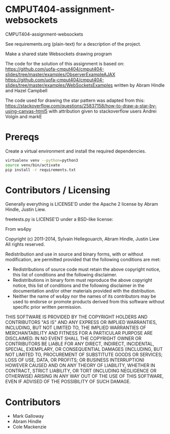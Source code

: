 CMPUT404-assignment-websockets
==============================

CMPUT404-assignment-websockets

See requirements.org (plain-text) for a description of the project.

Make a shared state Websockets drawing program


The code for the solution of this assignment is based on:
https://github.com/uofa-cmput404/cmput404-slides/tree/master/examples/ObserverExampleAJAX
https://github.com/uofa-cmput404/cmput404-slides/tree/master/examples/WebSocketsExamples
written by Abram Hindle and Hazel Campbell

The code used for drawing the star pattern was adapted from this: https://stackoverflow.com/questions/25837158/how-to-draw-a-star-by-using-canvas-html5 with attribution given to stackoverflow users Andrei Volgin and markE

Prereqs
=======
Create a virtual environment and install the required dependencies.

```bash
virtualenv venv --python=python3
source venv/bin/activate
pip install -r requirements.txt
```

Contributors / Licensing
========================

Generally everything is LICENSE'D under the Apache 2 license by Abram Hindle, Justin Liew.

freetests.py is LICENSE'D under a BSD-like license:

From ws4py

Copyright (c) 2011-2014, Sylvain Hellegouarch, Abram Hindle, Justin Liew
All rights reserved.

Redistribution and use in source and binary forms, with or without
modification, are permitted provided that the following conditions are met:

 * Redistributions of source code must retain the above copyright notice,
   this list of conditions and the following disclaimer.
 * Redistributions in binary form must reproduce the above copyright
   notice, this list of conditions and the following disclaimer in the
   documentation and/or other materials provided with the distribution.
 * Neither the name of ws4py nor the names of its contributors may be used
   to endorse or promote products derived from this software without
   specific prior written permission.

THIS SOFTWARE IS PROVIDED BY THE COPYRIGHT HOLDERS AND CONTRIBUTORS "AS IS"
AND ANY EXPRESS OR IMPLIED WARRANTIES, INCLUDING, BUT NOT LIMITED TO, THE
IMPLIED WARRANTIES OF MERCHANTABILITY AND FITNESS FOR A PARTICULAR PURPOSE
ARE DISCLAIMED. IN NO EVENT SHALL THE COPYRIGHT OWNER OR CONTRIBUTORS BE
LIABLE FOR ANY DIRECT, INDIRECT, INCIDENTAL, SPECIAL, EXEMPLARY, OR
CONSEQUENTIAL DAMAGES (INCLUDING, BUT NOT LIMITED TO, PROCUREMENT OF
SUBSTITUTE GOODS OR SERVICES; LOSS OF USE, DATA, OR PROFITS; OR BUSINESS
INTERRUPTION) HOWEVER CAUSED AND ON ANY THEORY OF LIABILITY, WHETHER IN
CONTRACT, STRICT LIABILITY, OR TORT (INCLUDING NEGLIGENCE OR OTHERWISE)
ARISING IN ANY WAY OUT OF THE USE OF THIS SOFTWARE, EVEN IF ADVISED OF THE
POSSIBILITY OF SUCH DAMAGE.

Contributors
============

* Mark Galloway
* Abram Hindle
* Cole Mackenzie
